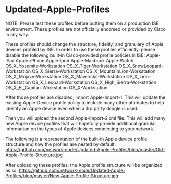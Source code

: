 # Updated-Apple-Profiles

NOTE: Please test these profiles before putting them on a production ISE environment. These profiles are not officially endorsed or provided by Cisco in any way. 

These profiles should change the structure, fidelity, and granulary of Apple devices profiled by ISE. In order to use these profiles efficiently, please disable the following built-in Cisco-provided profile policies in ISE: 
Apple-iPad
Apple-iPhone
Apple-Ipod
Apple-Macbook
Apple-Watch
OS_X_Yosemite-Workstation
OS_X_Tiger-Workstation
OS_X_SnowLeopard-Workstation
OS_X_Sierra-Workstation
OS_X_MountainLion-Workstation
OS_X_Mojave-Workstation
OS_X_Mavericks-Workstation
OS_X_Lion-Workstation
OS_X_Leopard-Workstation
OS_X_High_Sierra-Workstation
OS_X_El_Capitan-Workstation
OS_X-Workstation


After those profiles are disabled, import Apple-Import-1. This will update the existing Apple-Device profile policy to include many other attributes to help identify an Apple device even when a 3rd party dongle is used. 

Then you will upload the second Apple-Import-2 xml file. This will add many new Apple device profiles that will hopefully provide additional granular information on the types of Apple devices connecting to your network. 

The following is a representation of the built-in Apple device profile structure and how the profiles are nested by default: https://github.com/network-node/Updated-Apple-Profiles/blob/master/Old-Apple-Profile-Structure.jpg

After uploading these profiles, the Apple profile structure will be organized as so: https://github.com/network-node/Updated-Apple-Profiles/blob/master/New-Apple-Profile-Structure.jpg
